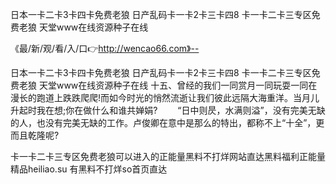 日本一卡二卡3卡四卡免费老狼
日产乱码卡一卡2卡三卡四8
卡一卡二卡三专区免费老狼
天堂www在线资源种子在线


《最/新/观/看/入/口👉http://wencao66.com》--

日本一卡二卡3卡四卡免费老狼
日产乱码卡一卡2卡三卡四8
卡一卡二卡三专区免费老狼
天堂www在线资源种子在线
	十五、曾经的我们一同赏月一同玩耍一同在漫长的跑道上跌跌爬爬!而如今时光的悄然流逝让我们彼此远隔大海重洋。当月儿升起时我在想;你在做什么和谁共婵娟?
　　“日中则昃，水满则溢”，没有完美无缺的人，也没有完美无缺的工作。卢俊卿在意中是那么的特出，都称不上“十全”，更而且乾隆呢?





卡一卡二卡三专区免费老狼可以进入的正能量黑料不打烊网站直达黑料福利正能量精品heiliao.su 有黑料不打烊so首页直达
